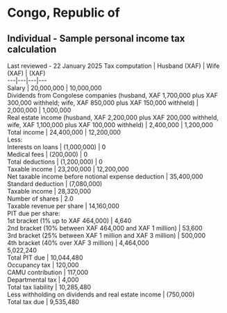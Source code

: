 # Congo, Republic of
## Individual - Sample personal income tax calculation
Last reviewed - 22 January 2025
Tax computation | Husband (XAF) | Wife (XAF) | (XAF)  
---|---|---|---  
Salary | 20,000,000 | 10,000,000  
Dividends from Congolese companies (husband, XAF 1,700,000 plus XAF 300,000 withheld; wife, XAF 850,000 plus XAF 150,000 withheld) | 2,000,000 | 1,000,000  
Real estate income (husband, XAF 2,200,000 plus XAF 200,000 withheld, wife, XAF 1,100,000 plus XAF 100,000 withheld) | 2,400,000 | 1,200,000  
Total income | 24,400,000 | 12,200,000  
Less:  
Interests on loans | (1,000,000) | 0  
Medical fees | (200,000) | 0  
Total deductions | (1,200,000) | 0  
Taxable income | 23,200,000 | 12,200,000  
Net taxable income before notional expense deduction | 35,400,000  
Standard deduction | (7,080,000)  
Taxable income | 28,320,000  
Number of shares | 2.0  
Taxable revenue per share | 14,160,000  
PIT due per share:  
1st bracket (1% up to XAF 464,000) | 4,640  
2nd bracket (10% between XAF 464,000 and XAF 1 million) | 53,600  
3rd bracket (25% between XAF 1 million and XAF 3 million) | 500,000  
4th bracket (40% over XAF 3 million) | 4,464,000  
5,022,240  
Total PIT due | 10,044,480  
Occupancy tax | 120,000  
CAMU contribution | 117,000  
Departmental tax | 4,000  
Total tax liability | 10,285,480  
Less withholding on dividends and real estate income | (750,000)  
Total tax due | 9,535,480
